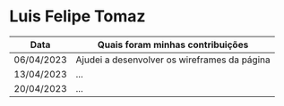 # Luis Felipe Tomaz


| Data       | Quais foram minhas contribuições |
|------------|----------------------------------|
| 06/04/2023 | Ajudei a desenvolver os wireframes da página
| 13/04/2023 | ... 
| 20/04/2023 | ...